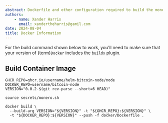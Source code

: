 ```yaml
---
abstract: Dockerfile and other configuration required to build the monero image.
authors:
    - name: Xander Harris
      email: xandertheharris@gamil.com
date: 2024-08-04
title: Docker Information
---
```


For the build command shown below to work, you'll need to make sure that
your version of {term}`Docker` includes the `buildx` plugin.

## Build Container Image

```{code-block} shell
GHCR_REPO=ghcr.io/username/helm-bitcoin-node/node
DOCKER_REPO=username/bitcoin-node
VERSION="0.0.2-$(git rev-parse --short=6 HEAD)"

source secrets/monero.sh

docker build \
  --build-arg VERSION="${VERSION}" -t "${GHCR_REPO}:${VERSION}" \
  -t "${DOCKER_REPO}:${VERSION}" --push -f docker/Dockerfile .
```
